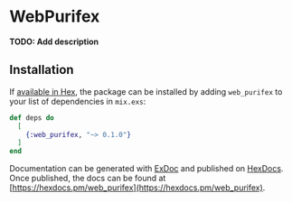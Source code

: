 # WebPurifex

**TODO: Add description**

## Installation

If [available in Hex](https://hex.pm/docs/publish), the package can be installed
by adding `web_purifex` to your list of dependencies in `mix.exs`:

```elixir
def deps do
  [
    {:web_purifex, "~> 0.1.0"}
  ]
end
```

Documentation can be generated with [ExDoc](https://github.com/elixir-lang/ex_doc)
and published on [HexDocs](https://hexdocs.pm). Once published, the docs can
be found at [https://hexdocs.pm/web_purifex](https://hexdocs.pm/web_purifex).

